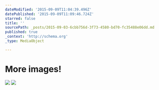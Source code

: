 ```yaml
---
dateModified: '2015-09-09T11:04:39.496Z'
datePublished: '2015-09-09T11:09:46.724Z'
starred: false
title: ''
sourcePath: _posts/2015-09-03-6cbb756d-3f73-4580-bd70-fc35488e06dd.md
published: true
_context: 'http://schema.org'
_type: MediaObject

---
```

# More images!
![](https://the-grid-user-content.s3-us-west-2.amazonaws.com/b07b83b4-eca8-4099-b7d2-23ce3f1540fb.jpg)
![](https://the-grid-user-content.s3-us-west-2.amazonaws.com/1d348317-1233-4358-9f8a-fad810448dd9.jpg)